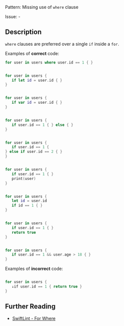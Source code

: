 Pattern: Missing use of `where` clause

Issue: -

## Description

`where` clauses are preferred over a single `if` inside a `for`.

Examples of **correct** code:
```swift
for user in users where user.id == 1 { }


for user in users {
   if let id = user.id { }
}


for user in users {
   if var id = user.id { }
}


for user in users {
   if user.id == 1 { } else { }
}


for user in users {
   if user.id == 1 {
} else if user.id == 2 { }
}


for user in users {
   if user.id == 1 { }
   print(user)
}


for user in users {
   let id = user.id
   if id == 1 { }
}


for user in users {
   if user.id == 1 { }
   return true
}


for user in users {
   if user.id == 1 && user.age > 18 { }
}

```
Examples of **incorrect** code:
```swift

for user in users {
   ↓if user.id == 1 { return true }
}

```

## Further Reading

* [SwiftLint - For Where](https://github.com/realm/SwiftLint/blob/master/Rules.md#for-where)